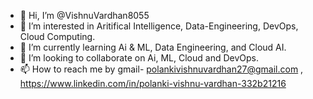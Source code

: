 - 👋 Hi, I’m @VishnuVardhan8055
- 👀 I’m interested in Aritifical Intelligence, Data-Engineering, DevOps, Cloud Computing.
- 🌱 I’m currently learning Ai &  ML, Data Engineering, and Cloud AI.
- 💞️ I’m looking to collaborate on  Ai, ML, Cloud and DevOps.
- 📫 How to reach me by gmail- polankivishnuvardhan27@gmail.com  , https://www.linkedin.com/in/polanki-vishnu-vardhan-332b21216

<!---
VishnuVardhan8055/VishnuVardhan8055 is a ✨ special ✨ repository because its `README.md` (this file) appears on your GitHub profile.
You can click the Preview link to take a look at your changes.
--->
